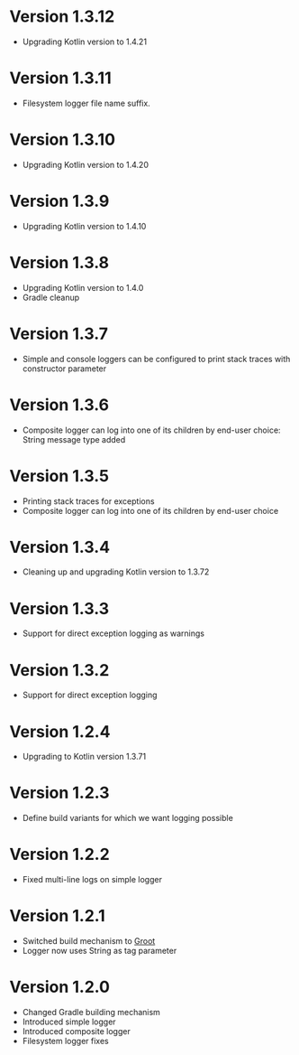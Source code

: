 # Version 1.3.12

- Upgrading Kotlin version to 1.4.21

# Version 1.3.11

- Filesystem logger file name suffix.

# Version 1.3.10

- Upgrading Kotlin version to 1.4.20

# Version 1.3.9

- Upgrading Kotlin version to 1.4.10

# Version 1.3.8

- Upgrading Kotlin version to 1.4.0
- Gradle cleanup 

# Version 1.3.7

- Simple and console loggers can be configured to print stack traces with constructor parameter

# Version 1.3.6

- Composite logger can log into one of its children by end-user choice: String message type added

# Version 1.3.5

- Printing stack traces for exceptions
- Composite logger can log into one of its children by end-user choice

# Version 1.3.4

- Cleaning up and upgrading Kotlin version to 1.3.72

# Version 1.3.3

- Support for direct exception logging as warnings

# Version 1.3.2

- Support for direct exception logging

# Version 1.2.4

- Upgrading to Kotlin version 1.3.71

# Version 1.2.3

- Define build variants for which we want logging possible

# Version 1.2.2

- Fixed multi-line logs on simple logger

# Version 1.2.1

- Switched build mechanism to [Groot](https://github.com/milos85vasic/Groot)
- Logger now uses String as tag parameter

# Version 1.2.0

- Changed Gradle building mechanism
- Introduced simple logger
- Introduced composite logger
- Filesystem logger fixes
